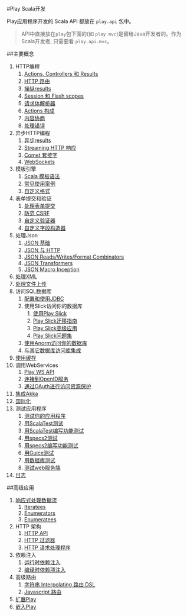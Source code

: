 #Play Scala开发

Play应用程序开发的 Scala API 都放在 `play.api` 包中。

> API中直接放在`play`包下面的(如 `play.mvc`)是留给Java开发者的。作为Scala开发者, 只需要看 `play.api.mvc`。

##主要概念
1. HTTP编程
    1. [Actions, Controllers 和 Results](Main_concepts/01_HTTP_programming/01_Actions_Controllers_and_Results.md)
    2. [HTTP 路由](Main_concepts/01_HTTP_programming/02_HTTP_Routing.md)
    3. [操纵results](Main_concepts/01_HTTP_programming/03_Manipulating_results.md)
    4. [Session 和 Flash scopes](Main_concepts/01_HTTP_programming/04_Session_and_Flash_scopes.md)
    5. [请求体解析器](Main_concepts/01_HTTP_programming/05_Body_parsers.md)
    6. [Actions 构成](Main_concepts/01_HTTP_programming/06_Actions_composition.md)
    7. [内容协商](Main_concepts/01_HTTP_programming/07_Content_negotiation.md)
    8. [处理错误](Main_concepts/01_HTTP_programming/08_Handling_errors.md)
2. 异步HTTP编程
    1. [异步results](Main_concepts/02_Asynchronous_HTTP_programming/01_Asynchronous_results.md)
    2. [Streaming HTTP 响应](Main_concepts/02_Asynchronous_HTTP_programming/02_Streaming_HTTP_responses.md)
    3. [Comet 套接字](Main_concepts/02_Asynchronous_HTTP_programming/03_Comet_sockets.md)
    4. [WebSockets](Main_concepts/02_Asynchronous_HTTP_programming/04_WebSockets.md)
3. 模板引擎
    1. [Scala 模板语法](Main_concepts/03_The_template_engine/01_Scala_templates_syntax.md)
    2. [常见使用案例](Main_concepts/03_The_template_engine/02_Common_use_cases.md)
    3. [自定义格式](Main_concepts/03_The_template_engine/03_Custom_format.md)
4. 表单提交和验证
    1. [处理表单提交](Main_concepts/04_Form_submission_and_validation/01_Handling_form_submission.md)
    2. [防范 CSRF](Main_concepts/04_Form_submission_and_validation/02_Protecting_against_CSRF.md)
    3. [自定义验证器](Main_concepts/04_Form_submission_and_validation/03_Custom_Validations.md)
    4. [自定义字段构造器](Main_concepts/04_Form_submission_and_validation/04_Custom_Field_Constructors.md)
5. 处理Json
    1. [JSON 基础](Main_concepts/05_Working_with_Json/01_JSON_basics.md)
    2. [JSON 与 HTTP](Main_concepts/05_Working_with_Json/02_JSON_with_HTTP.md)
    3. [JSON Reads/Writes/Format Combinators](Main_concepts/05_Working_with_Json/03_JSON_Reads_Writes_Format_Combinators.md)
    4. [JSON Transformers](Main_concepts/05_Working_with_Json/04_JSON_Transformers.md)
    5. [JSON Macro Inception](Main_concepts/05_Working_with_Json/05_JSON_Macro_Inception.md)
6. [处理XML](Main_concepts/06_Working_with_XML.md)
7. [处理文件上传](Main_concepts/07_Handling_file_upload.md)
8. 访问SQL数据库
    1. [配置和使用JDBC](Main_concepts/08_Accessing_an_SQL_database/01_Configuring_and_using_JDBC.md)
    2. 使用Slick访问你的数据库
        1. [使用Play Slick](Main_concepts/08_Accessing_an_SQL_database/02_01_Using_Play_Slick.md)
        2. [Play Slick迁移指南](Main_concepts/08_Accessing_an_SQL_database/02_02_Play_Slick_migration_guide.md)
        3. [Play Slick高级应用](Main_concepts/08_Accessing_an_SQL_database/02_03_Play_Slick_advanced_topics.md)
        4. [Play Slick问题集](Main_concepts/08_Accessing_an_SQL_database/02_04_Play_Slick_FAQ.md)
    3. [使用Anorm访问你的数据库](Main_concepts/08_Accessing_an_SQL_database/03_Using_Anorm_to_access_your_database.md)
    4. [与其它数据库访问库集成](Main_concepts/08_Accessing_an_SQL_database/04_Integrating_with_other_database_access_libraries.md)
9. [使用缓存](Main_concepts/09_Using_the_Cache.md)
10. 调用WebServices
    1. [Play WS API](Main_concepts/10_Calling_WebServices/01_The_Play_WS_API.md)
    2. [连接到OpenID服务](Main_concepts/10_Calling_WebServices/02_Connecting_to_OpenID_services.md)
    3. [通过OAuth进行访问资源保护](Main_concepts/10_Calling_WebServices/03_Accessing_resources_protected_by_OAuth.md)
11. [集成Akka](Main_concepts/11_Integrating_with_Akka.md)
12. [国际化](Main_concepts/12_Internationalization.md)
13. 测试应用程序
    1. [测试你的应用程序](Main_concepts/13_Testing_your_application/01_Testing_your_Application.md)
    2. [用ScalaTest测试](Main_concepts/13_Testing_your_application/02_Testing_with_ScalaTest.md)
    3. [用ScalaTest编写功能测试](Main_concepts/13_Testing_your_application/03_Writing_functional_tests_with_ScalaTest.md)
    4. [用specs2测试](Main_concepts/13_Testing_your_application/04_Testing_with_specs2.md)
    5. [用specs2编写功能测试](Main_concepts/13_Testing_your_application/05_Writing_functional_tests_with_specs2.md)
    6. [用Guice测试](Main_concepts/13_Testing_your_application/06_Testing_with_Guice.md)
    7. [用数据库测试](Main_concepts/13_Testing_your_application/07_Testing_with_databases.md)
    8. [测试web服务端](Main_concepts/13_Testing_your_application/08_Testing_web_service_clients.md)
14. [日志](Main_concepts/14_Logging.md)

##高级应用
1. [响应式处理数据流](Advanced_topics/01_Handling_data_streams_reactively/Handling_data_streams_reactively.md)
    1. [Iteratees](Advanced_topics/01_Handling_data_streams_reactively/01_Iteratees.md)
    2. [Enumerators](Advanced_topics/01_Handling_data_streams_reactively/02_Enumerators.md)
    3. [Enumeratees](Advanced_topics/01_Handling_data_streams_reactively/03_Enumeratees.md)
2. HTTP 架构
    1. [HTTP API](Advanced_topics/02_HTTP_architecture/01_HTTP_API.md)
    2. [HTTP 过滤器](Advanced_topics/02_HTTP_architecture/02_HTTP_filters.md)
    3. [HTTP 请求处理程序](Advanced_topics/02_HTTP_architecture/03_HTTP_request_handlers.md)
3. 依赖注入
    1. [运行时依赖注入](Advanced_topics/03_Dependency_injection/01_Runtime_dependency_injection.md)
    2. [编译时依赖项注入](Advanced_topics/03_Dependency_injection/02_Compile_time_dependency_injection.md)
4. 高级路由
    1. [字符串 Interpolating 路由 DSL](Advanced_topics/04_Advanced_routing/01_String_Interpolating_Routing_DSL.md)
    2. [Javascript 路由](Advanced_topics/04_Advanced_routing/02_Javascript_routing.md)
5. [扩展Play](Advanced_topics/05_Extending_Play.md)
6. [嵌入Play](Advanced_topics/06_Embedding_Play.md)